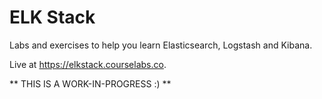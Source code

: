 # ELK Stack

Labs and exercises to help you learn Elasticsearch, Logstash and Kibana.

Live at https://elkstack.courselabs.co.


** THIS IS A WORK-IN-PROGRESS :) **